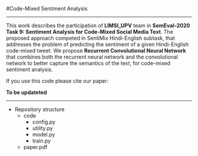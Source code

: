 #Code-Mixed Sentiment Analysis
***
This work describes the participation of **LIMSI\_UPV** team in **SemEval-2020 Task 9: Sentiment Analysis for Code-Mixed Social Media Text**.
The proposed approach competed in SentiMix Hindi-English subtask, that addresses the problem of predicting the sentiment of a given Hindi-English code-mixed tweet. 
We propose **Recurrent Convolutional Neural Network** that combines both the recurrent neural network and the convolutional network to better capture the semantics of the text, for code-mixed sentiment analysis. 

If you use this code please cite our paper:

**To be updateted**


***
- Repository structure
	+ code
		+ config.py
		+ utility.py
		+ model.py
		+ train.py
	+ paper.pdf
